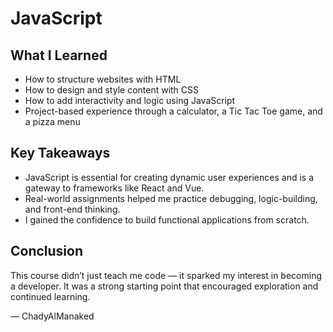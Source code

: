 # JavaScript

## What I Learned
- How to structure websites with HTML
- How to design and style content with CSS
- How to add interactivity and logic using JavaScript
- Project-based experience through a calculator, a Tic Tac Toe game, and a pizza menu

## Key Takeaways
- JavaScript is essential for creating dynamic user experiences and is a gateway to frameworks like React and Vue.
- Real-world assignments helped me practice debugging, logic-building, and front-end thinking.
- I gained the confidence to build functional applications from scratch.

## Conclusion
This course didn’t just teach me code — it sparked my interest in becoming a developer. It was a strong starting point that encouraged exploration and continued learning.

— ChadyAlManaked
